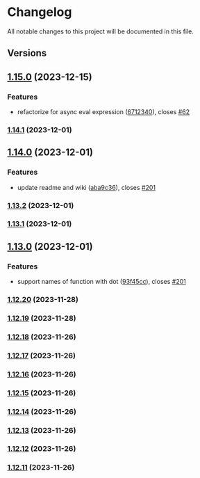 # Changelog

All notable changes to this project will be documented in this file.

## Versions

## [1.15.0](https://github.com/expr-solver/3xpr/compare/v1.14.1...v1.15.0) (2023-12-15)


### Features

* refactorize for async eval expression ([6712340](https://github.com/expr-solver/3xpr/commit/6712340d793382dddda1a14df48667b9c5367078)), closes [#62](https://github.com/expr-solver/3xpr/issues/62)

### [1.14.1](https://github.com/expr-solver/3xpr/compare/v1.14.0...v1.14.1) (2023-12-01)

## [1.14.0](https://github.com/expr-solver/3xpr/compare/v1.13.2...v1.14.0) (2023-12-01)


### Features

* update readme and wiki ([aba9c36](https://github.com/expr-solver/3xpr/commit/aba9c36970bc64c956153508155f482bdeaa3f0c)), closes [#201](https://github.com/expr-solver/3xpr/issues/201)

### [1.13.2](https://github.com/expr-solver/3xpr/compare/v1.13.1...v1.13.2) (2023-12-01)

### [1.13.1](https://github.com/expr-solver/3xpr/compare/v1.13.0...v1.13.1) (2023-12-01)

## [1.13.0](https://github.com/expr-solver/3xpr/compare/v1.12.20...v1.13.0) (2023-12-01)


### Features

* support names of function with dot ([93f45cc](https://github.com/expr-solver/3xpr/commit/93f45cc55863c8c1586fca5deb5e2942f41ee07e)), closes [#201](https://github.com/expr-solver/3xpr/issues/201)

### [1.12.20](https://github.com/expr-solver/3xpr/compare/v1.12.18...v1.12.20) (2023-11-28)

### [1.12.19](https://github.com/expr-solver/3xpr/compare/v1.12.18...v1.12.19) (2023-11-28)

### [1.12.18](https://github.com/expr-solver/3xpr/compare/v1.12.17...v1.12.18) (2023-11-26)

### [1.12.17](https://github.com/expr-solver/3xpr/compare/v1.12.16...v1.12.17) (2023-11-26)

### [1.12.16](https://github.com/expr-solver/3xpr/compare/v1.12.15...v1.12.16) (2023-11-26)

### [1.12.15](https://github.com/expr-solver/3xpr/compare/v1.12.14...v1.12.15) (2023-11-26)

### [1.12.14](https://github.com/expr-solver/3xpr/compare/v1.12.13...v1.12.14) (2023-11-26)

### [1.12.13](https://github.com/expr-solver/3xpr/compare/v1.12.12...v1.12.13) (2023-11-26)

### [1.12.12](https://github.com/expr-solver/3xpr/compare/v1.12.11...v1.12.12) (2023-11-26)

### [1.12.11](https://github.com/expr-solver/3xpr/compare/v1.12.10...v1.12.11) (2023-11-26)
